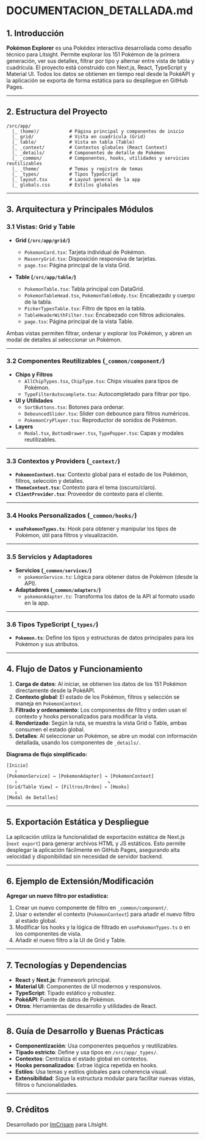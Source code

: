 # DOCUMENTACION_DETALLADA.md

## 1. Introducción

**Pokémon Explorer** es una Pokédex interactiva desarrollada como desafío técnico para Litsight. Permite explorar los 151 Pokémon de la primera generación, ver sus detalles, filtrar por tipo y alternar entre vista de tabla y cuadrícula. El proyecto está construido con Next.js, React, TypeScript y Material UI. Todos los datos se obtienen en tiempo real desde la PokéAPI y la aplicación se exporta de forma estática para su despliegue en GitHub Pages.

---

## 2. Estructura del Proyecto

```
/src/app/
  |_ (home)/           # Página principal y componentes de inicio
  |_ grid/             # Vista en cuadrícula (Grid)
  |_ table/            # Vista en tabla (Table)
  |_ _context/         # Contextos globales (React Context)
  |_ _details/         # Componentes de detalle de Pokémon
  |_ _common/          # Componentes, hooks, utilidades y servicios reutilizables
  |_ _theme/           # Temas y registro de temas
  |_ _types/           # Tipos TypeScript
  |_ layout.tsx        # Layout general de la app
  |_ globals.css       # Estilos globales
```

---

## 3. Arquitectura y Principales Módulos

### 3.1 Vistas: Grid y Table

- **Grid (`/src/app/grid/`)**
  - `PokemonCard.tsx`: Tarjeta individual de Pokémon.
  - `MasonryGrid.tsx`: Disposición responsiva de tarjetas.
  - `page.tsx`: Página principal de la vista Grid.

- **Table (`/src/app/table/`)**
  - `PokemonTable.tsx`: Tabla principal con DataGrid.
  - `PokemonTableHead.tsx`, `PokemonTableBody.tsx`: Encabezado y cuerpo de la tabla.
  - `PickerTypesTable.tsx`: Filtro de tipos en la tabla.
  - `TableHeaderWithFilter.tsx`: Encabezado con filtros adicionales.
  - `page.tsx`: Página principal de la vista Table.

Ambas vistas permiten filtrar, ordenar y explorar los Pokémon, y abren un modal de detalles al seleccionar un Pokémon.

---

### 3.2 Componentes Reutilizables (`_common/component/`)

- **Chips y Filtros**
  - `AllChipTypes.tsx`, `ChipType.tsx`: Chips visuales para tipos de Pokémon.
  - `TypeFilterAutocomplete.tsx`: Autocompletado para filtrar por tipo.
- **UI y Utilidades**
  - `SortButtons.tsx`: Botones para ordenar.
  - `DebouncedSlider.tsx`: Slider con debounce para filtros numéricos.
  - `PokemonCryPlayer.tsx`: Reproductor de sonidos de Pokémon.
- **Layers**
  - `Modal.tsx`, `BottomDrawer.tsx`, `TypePopper.tsx`: Capas y modales reutilizables.

---

### 3.3 Contextos y Providers (`_context/`)

- **`PokemonContext.tsx`**: Contexto global para el estado de los Pokémon, filtros, selección y detalles.
- **`ThemeContext.tsx`**: Contexto para el tema (oscuro/claro).
- **`ClientProvider.tsx`**: Proveedor de contexto para el cliente.

---

### 3.4 Hooks Personalizados (`_common/hooks/`)

- **`usePokemonTypes.ts`**: Hook para obtener y manipular los tipos de Pokémon, útil para filtros y visualización.

---

### 3.5 Servicios y Adaptadores

- **Servicios (`_common/services/`)**
  - `pokemonService.ts`: Lógica para obtener datos de Pokémon (desde la API).
- **Adaptadores (`_common/adapters/`)**
  - `pokemonAdapter.ts`: Transforma los datos de la API al formato usado en la app.

---

### 3.6 Tipos TypeScript (`_types/`)

- **`Pokemon.ts`**: Define los tipos y estructuras de datos principales para los Pokémon y sus atributos.

---

## 4. Flujo de Datos y Funcionamiento

1. **Carga de datos**: Al iniciar, se obtienen los datos de los 151 Pokémon directamente desde la PokéAPI.
2. **Contexto global**: El estado de los Pokémon, filtros y selección se maneja en `PokemonContext`.
3. **Filtrado y ordenamiento**: Los componentes de filtro y orden usan el contexto y hooks personalizados para modificar la vista.
4. **Renderizado**: Según la ruta, se muestra la vista Grid o Table, ambas consumen el estado global.
5. **Detalles**: Al seleccionar un Pokémon, se abre un modal con información detallada, usando los componentes de `_details/`.

**Diagrama de flujo simplificado:**

```
[Inicio] 
   ↓
[PokemonService] → [PokemonAdapter] → [PokemonContext]
   ↓                                 ↘
[Grid/Table View] ← [Filtros/Orden] ← [Hooks]
   ↓
[Modal de Detalles]
```

---

## 5. Exportación Estática y Despliegue

La aplicación utiliza la funcionalidad de exportación estática de Next.js (`next export`) para generar archivos HTML y JS estáticos. Esto permite desplegar la aplicación fácilmente en GitHub Pages, asegurando alta velocidad y disponibilidad sin necesidad de servidor backend.

---

## 6. Ejemplo de Extensión/Modificación

**Agregar un nuevo filtro por estadística:**

1. Crear un nuevo componente de filtro en `_common/component/`.
2. Usar o extender el contexto (`PokemonContext`) para añadir el nuevo filtro al estado global.
3. Modificar los hooks y la lógica de filtrado en `usePokemonTypes.ts` o en los componentes de vista.
4. Añadir el nuevo filtro a la UI de Grid y Table.

---

## 7. Tecnologías y Dependencias

- **React** y **Next.js**: Framework principal.
- **Material UI**: Componentes de UI modernos y responsivos.
- **TypeScript**: Tipado estático y robustez.
- **PokéAPI**: Fuente de datos de Pokémon.
- **Otros**: Herramientas de desarrollo y utilidades de React.

---

## 8. Guía de Desarrollo y Buenas Prácticas

- **Componentización**: Usa componentes pequeños y reutilizables.
- **Tipado estricto**: Define y usa tipos en `/src/app/_types/`.
- **Contextos**: Centraliza el estado global en contextos.
- **Hooks personalizados**: Extrae lógica repetida en hooks.
- **Estilos**: Usa temas y estilos globales para coherencia visual.
- **Extensibilidad**: Sigue la estructura modular para facilitar nuevas vistas, filtros o funcionalidades.

---

## 9. Créditos

Desarrollado por [ImCrisam](https://github.com/ImCrisam) para Litsight.

--- 